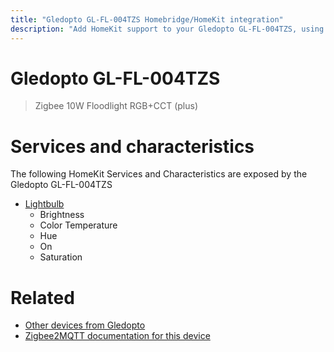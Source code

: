 ```yaml
---
title: "Gledopto GL-FL-004TZS Homebridge/HomeKit integration"
description: "Add HomeKit support to your Gledopto GL-FL-004TZS, using Homebridge, Zigbee2MQTT and homebridge-z2m."
---
```

<!---
This file has been GENERATED using src/docgen/docgen.ts
DO NOT EDIT THIS FILE MANUALLY!
-->
# Gledopto GL-FL-004TZS
> Zigbee 10W Floodlight RGB+CCT (plus)


# Services and characteristics
The following HomeKit Services and Characteristics are exposed by
the Gledopto GL-FL-004TZS

* [Lightbulb](../../light.md)
  * Brightness
  * Color Temperature
  * Hue
  * On
  * Saturation


# Related
* [Other devices from Gledopto](../index.md#gledopto)
* [Zigbee2MQTT documentation for this device](https://www.zigbee2mqtt.io/devices/GL-FL-004TZS.html)